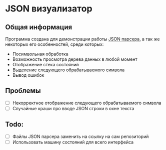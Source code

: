 # JSON визуализатор

## Общая информация
Программа создана для демонстрации работы [JSON парсера](https://github.com/nxr08s/json-parser-cpp), а так же некоторых его особенностей, среди которых:
- Посимвольная обработка
- Возможность просмотра дерева данных в любой момент
- Отображение стека состояний
- Выделение следующего обрабатываемого символа
- Вывод ошибок

## Проблемы
- [ ] Некорректное отображение следующего обрабатываемого символа
- [ ] Случайные краши про вводе JSON строки в окне текста

## Todo:
- [ ] Файлы JSON парсера заменить на ссылку на сам репозиторий
- [ ] Использовать машину состояний для всего интерфейса
